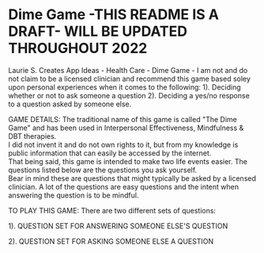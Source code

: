 # Dime Game -THIS README IS A DRAFT- WILL BE UPDATED THROUGHOUT 2022
Laurie S. Creates
App Ideas - Health Care - Dime Game - 
I am not and do not claim to be a licensed clinician and recommend this game based soley upon personal experiences when it comes to the following:
1). Deciding whether or not to ask someone a question 
2). Deciding a yes/no response to a question asked by someone else.

GAME DETAILS:
The traditional name of this game is called "The Dime Game" and has been used in Interpersonal Effectiveness, Mindfulness & DBT therapies.  
I did not invent it and do not own rights to it, but from my knowledge is public information that can easily be accessed by the internet.  
That being said, this game is intended to make two life events easier. The questions listed below are the questions you ask yourself.  
Bear in mind these are questions that might typically be asked by a licensed clinician.
A lot of the questions are easy questions and the intent when answering the question is to be mindful.  

TO PLAY THIS GAME:
There are two different sets of questions:

1). QUESTION SET FOR ANSWERING SOMEONE ELSE'S QUESTION

2). QUESTION SET FOR ASKING SOMEONE ELSE A QUESTION

